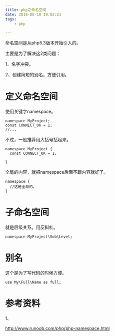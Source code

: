 ```yaml
---
title: php之命名空间
date: 2018-08-18 19:02:21
tags:
	- php

---
```




命名空间是从php5.3版本开始引入的。

主要是为了解决这2类问题：

1、名字冲突。

2、创建简短的别名，方便引用。



# 定义命名空间

使用关键字namespace。

```
namespace MyProject;
const CONNECT_OK = 1;
//...
```

不过，一般推荐用大括号括起来。

```
namespace MyProject {
  const CONNECT_OK = 1;
  
}
```

全局的内容，就把namespace后面不跟内容就好了。

```
namespace {
  //这是全局的。
}
```

# 子命名空间

就是层级关系。用反斜杠。

```
namespace MyProject\Sub\Level;
```



# 别名

这个是为了写代码的时候方便。

```
use My\Full\Name as full;
```



# 参考资料

1、

http://www.runoob.com/php/php-namespace.html